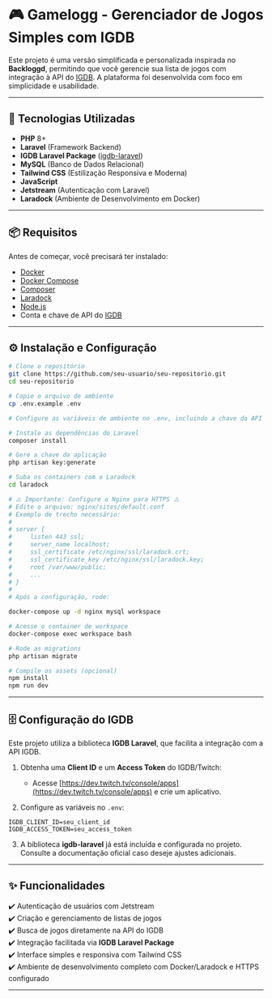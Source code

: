 # 🎮 Gamelogg - Gerenciador de Jogos Simples com IGDB

Este projeto é uma versão simplificada e personalizada inspirada no **Backloggd**, permitindo que você gerencie sua lista de jogos com integração à API do [IGDB](https://www.igdb.com/). A plataforma foi desenvolvida com foco em simplicidade e usabilidade.

---

## 🚀 Tecnologias Utilizadas

- **PHP** 8+
- **Laravel** (Framework Backend)
- **IGDB Laravel Package** ([igdb-laravel](https://github.com/mitchellvanw/igdb-laravel))
- **MySQL** (Banco de Dados Relacional)
- **Tailwind CSS** (Estilização Responsiva e Moderna)
- **JavaScript**
- **Jetstream** (Autenticação com Laravel)
- **Laradock** (Ambiente de Desenvolvimento em Docker)

---

## 📦 Requisitos

Antes de começar, você precisará ter instalado:

- [Docker](https://www.docker.com/)
- [Docker Compose](https://docs.docker.com/compose/)
- [Composer](https://getcomposer.org/)
- [Laradock](https://laradock.io/)
- [Node.js](https://nodejs.org/pt)
- Conta e chave de API do [IGDB](https://api-docs.igdb.com/)

---

## ⚙️ Instalação e Configuração

```bash
# Clone o repositório
git clone https://github.com/seu-usuario/seu-repositorio.git
cd seu-repositorio

# Copie o arquivo de ambiente
cp .env.example .env

# Configure as variáveis de ambiente no .env, incluindo a chave da API IGDB

# Instale as dependências do Laravel
composer install

# Gere a chave da aplicação
php artisan key:generate

# Suba os containers com o Laradock
cd laradock

# ⚠️ Importante: Configure o Nginx para HTTPS ⚠️
# Edite o arquivo: nginx/sites/default.conf
# Exemplo de trecho necessário:
#
# server {
#     listen 443 ssl;
#     server_name localhost;
#     ssl_certificate /etc/nginx/ssl/laradock.crt;
#     ssl_certificate_key /etc/nginx/ssl/laradock.key;
#     root /var/www/public;
#     ...
# }
#
# Após a configuração, rode:

docker-compose up -d nginx mysql workspace

# Acesse o container de workspace
docker-compose exec workspace bash

# Rode as migrations
php artisan migrate

# Compile os assets (opcional)
npm install
npm run dev
```

---

## 🗄️ Configuração do IGDB

Este projeto utiliza a biblioteca **IGDB Laravel**, que facilita a integração com a API IGDB.

1. Obtenha uma **Client ID** e um **Access Token** do IGDB/Twitch:

   - Acesse [https://dev.twitch.tv/console/apps](https://dev.twitch.tv/console/apps) e crie um aplicativo.

2. Configure as variáveis no `.env`:

```env
IGDB_CLIENT_ID=seu_client_id
IGDB_ACCESS_TOKEN=seu_access_token
```

3. A biblioteca **igdb-laravel** já está incluída e configurada no projeto. Consulte a documentação oficial caso deseje ajustes adicionais.

---

## ✨ Funcionalidades

✔️ Autenticação de usuários com Jetstream\
✔️ Criação e gerenciamento de listas de jogos\
✔️ Busca de jogos diretamente na API do IGDB\
✔️ Integração facilitada via **IGDB Laravel Package**\
✔️ Interface simples e responsiva com Tailwind CSS\
✔️ Ambiente de desenvolvimento completo com Docker/Laradock e HTTPS configurado

---

<!-- ## 📸 Screenshots

*(Adicione aqui prints do projeto em funcionamento caso desejar)*

---

## 🛠️ Estrutura do Projeto

```
├── app
├── bootstrap
├── config
├── database
├── laradock
├── public
├── resources
│   ├── css
│   ├── js
│   └── views
├── routes
├── storage
└── tests
```

---

## 🧑‍💻 Contribuindo

Contribuições são bem-vindas! Sinta-se à vontade para abrir *Issues* ou enviar *Pull Requests*.

---

## 📝 Licença

Este projeto está sob a licença **MIT**. Consulte o arquivo [LICENSE](LICENSE) para mais detalhes.

 -->